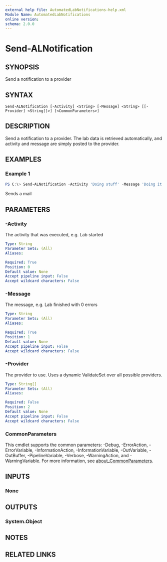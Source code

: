 ```yaml
---
external help file: AutomatedLabNotifications-help.xml
Module Name: AutomatedLabNotifications
online version:
schema: 2.0.0
---
```


# Send-ALNotification

## SYNOPSIS
Send a notification to a provider

## SYNTAX

```
Send-ALNotification [-Activity] <String> [-Message] <String> [[-Provider] <String[]>] [<CommonParameters>]
```

## DESCRIPTION
Send a notification to a provider.
The lab data is retrieved automatically, and activity and message are simply posted to the provider.

## EXAMPLES

### Example 1
```powershell
PS C:\> Send-ALNotification -Activity 'Doing stuff' -Message 'Doing it really well.' -Provider Mail
```

Sends a mail

## PARAMETERS

### -Activity
The activity that was executed, e.g.
Lab started

```yaml
Type: String
Parameter Sets: (All)
Aliases:

Required: True
Position: 0
Default value: None
Accept pipeline input: False
Accept wildcard characters: False
```

### -Message
The message, e.g.
Lab finished with 0 errors

```yaml
Type: String
Parameter Sets: (All)
Aliases:

Required: True
Position: 1
Default value: None
Accept pipeline input: False
Accept wildcard characters: False
```

### -Provider
The provider to use.
Uses a dynamic ValidateSet over all possible providers.

```yaml
Type: String[]
Parameter Sets: (All)
Aliases:

Required: False
Position: 2
Default value: None
Accept pipeline input: False
Accept wildcard characters: False
```

### CommonParameters
This cmdlet supports the common parameters: -Debug, -ErrorAction, -ErrorVariable, -InformationAction, -InformationVariable, -OutVariable, -OutBuffer, -PipelineVariable, -Verbose, -WarningAction, and -WarningVariable. For more information, see [about_CommonParameters](http://go.microsoft.com/fwlink/?LinkID=113216).

## INPUTS

### None
## OUTPUTS

### System.Object
## NOTES

## RELATED LINKS

